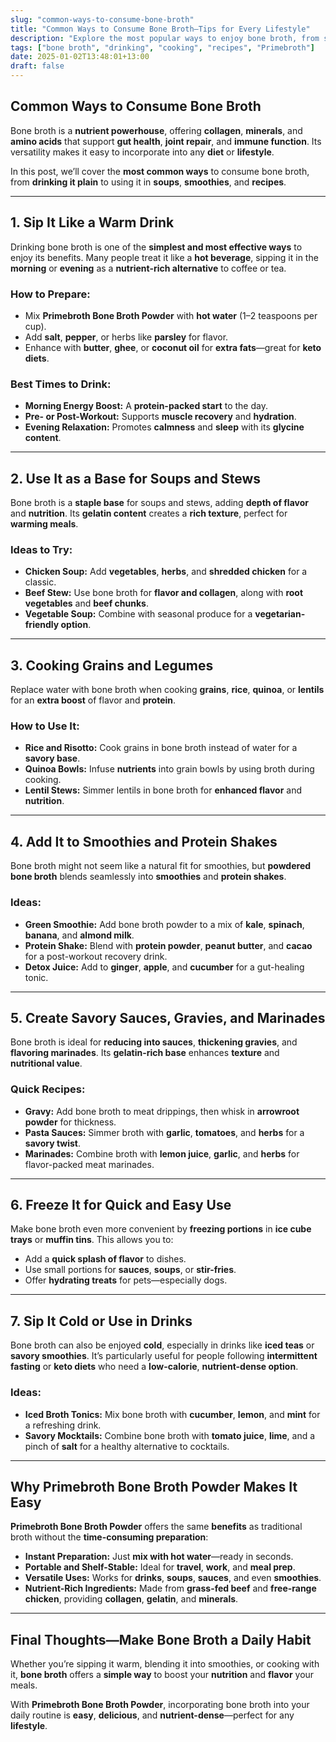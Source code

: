 ```yaml
---
slug: "common-ways-to-consume-bone-broth"
title: "Common Ways to Consume Bone Broth—Tips for Every Lifestyle"
description: "Explore the most popular ways to enjoy bone broth, from sipping it warm to using it in soups, gravies, and smoothies. Find out how Primebroth makes it easy to include bone broth in your routine."
tags: ["bone broth", "drinking", "cooking", "recipes", "Primebroth"]
date: 2025-01-02T13:48:01+13:00
draft: false
---
```


## Common Ways to Consume Bone Broth  
Bone broth is a **nutrient powerhouse**, offering **collagen**, **minerals**, and **amino acids** that support **gut health**, **joint repair**, and **immune function**. Its versatility makes it easy to incorporate into any **diet** or **lifestyle**.  

In this post, we’ll cover the **most common ways** to consume bone broth, from **drinking it plain** to using it in **soups**, **smoothies**, and **recipes**.  

---

## **1. Sip It Like a Warm Drink**  
Drinking bone broth is one of the **simplest and most effective ways** to enjoy its benefits. Many people treat it like a **hot beverage**, sipping it in the **morning** or **evening** as a **nutrient-rich alternative** to coffee or tea.  

### How to Prepare:  
- Mix **Primebroth Bone Broth Powder** with **hot water** (1–2 teaspoons per cup).  
- Add **salt**, **pepper**, or herbs like **parsley** for flavor.  
- Enhance with **butter**, **ghee**, or **coconut oil** for **extra fats**—great for **keto diets**.  

### Best Times to Drink:  
- **Morning Energy Boost:** A **protein-packed start** to the day.  
- **Pre- or Post-Workout:** Supports **muscle recovery** and **hydration**.  
- **Evening Relaxation:** Promotes **calmness** and **sleep** with its **glycine content**.  

---

## **2. Use It as a Base for Soups and Stews**  
Bone broth is a **staple base** for soups and stews, adding **depth of flavor** and **nutrition**. Its **gelatin content** creates a **rich texture**, perfect for **warming meals**.  

### Ideas to Try:  
- **Chicken Soup:** Add **vegetables**, **herbs**, and **shredded chicken** for a classic.  
- **Beef Stew:** Use bone broth for **flavor and collagen**, along with **root vegetables** and **beef chunks**.  
- **Vegetable Soup:** Combine with seasonal produce for a **vegetarian-friendly option**.  

---

## **3. Cooking Grains and Legumes**  
Replace water with bone broth when cooking **grains**, **rice**, **quinoa**, or **lentils** for an **extra boost** of flavor and **protein**.  

### How to Use It:  
- **Rice and Risotto:** Cook grains in bone broth instead of water for a **savory base**.  
- **Quinoa Bowls:** Infuse **nutrients** into grain bowls by using broth during cooking.  
- **Lentil Stews:** Simmer lentils in bone broth for **enhanced flavor** and **nutrition**.  

---

## **4. Add It to Smoothies and Protein Shakes**  
Bone broth might not seem like a natural fit for smoothies, but **powdered bone broth** blends seamlessly into **smoothies** and **protein shakes**.  

### Ideas:  
- **Green Smoothie:** Add bone broth powder to a mix of **kale**, **spinach**, **banana**, and **almond milk**.  
- **Protein Shake:** Blend with **protein powder**, **peanut butter**, and **cacao** for a post-workout recovery drink.  
- **Detox Juice:** Add to **ginger**, **apple**, and **cucumber** for a gut-healing tonic.  

---

## **5. Create Savory Sauces, Gravies, and Marinades**  
Bone broth is ideal for **reducing into sauces**, **thickening gravies**, and **flavoring marinades**. Its **gelatin-rich base** enhances **texture** and **nutritional value**.  

### Quick Recipes:  
- **Gravy:** Add bone broth to meat drippings, then whisk in **arrowroot powder** for thickness.  
- **Pasta Sauces:** Simmer broth with **garlic**, **tomatoes**, and **herbs** for a **savory twist**.  
- **Marinades:** Combine broth with **lemon juice**, **garlic**, and **herbs** for flavor-packed meat marinades.  

---

## **6. Freeze It for Quick and Easy Use**  
Make bone broth even more convenient by **freezing portions** in **ice cube trays** or **muffin tins**. This allows you to:  
- Add a **quick splash of flavor** to dishes.  
- Use small portions for **sauces**, **soups**, or **stir-fries**.  
- Offer **hydrating treats** for pets—especially dogs.  

---

## **7. Sip It Cold or Use in Drinks**  
Bone broth can also be enjoyed **cold**, especially in drinks like **iced teas** or **savory smoothies**. It’s particularly useful for people following **intermittent fasting** or **keto diets** who need a **low-calorie**, **nutrient-dense option**.  

### Ideas:  
- **Iced Broth Tonics:** Mix bone broth with **cucumber**, **lemon**, and **mint** for a refreshing drink.  
- **Savory Mocktails:** Combine bone broth with **tomato juice**, **lime**, and a pinch of **salt** for a healthy alternative to cocktails.  

---

## **Why Primebroth Bone Broth Powder Makes It Easy**  
**Primebroth Bone Broth Powder** offers the same **benefits** as traditional broth without the **time-consuming preparation**:  
- **Instant Preparation:** Just **mix with hot water**—ready in seconds.  
- **Portable and Shelf-Stable:** Ideal for **travel**, **work**, and **meal prep**.  
- **Versatile Uses:** Works for **drinks**, **soups**, **sauces**, and even **smoothies**.  
- **Nutrient-Rich Ingredients:** Made from **grass-fed beef** and **free-range chicken**, providing **collagen**, **gelatin**, and **minerals**.  

---

## **Final Thoughts—Make Bone Broth a Daily Habit**  
Whether you’re sipping it warm, blending it into smoothies, or cooking with it, **bone broth** offers a **simple way** to boost your **nutrition** and **flavor** your meals.  

With **Primebroth Bone Broth Powder**, incorporating bone broth into your daily routine is **easy**, **delicious**, and **nutrient-dense**—perfect for any **lifestyle**.  
